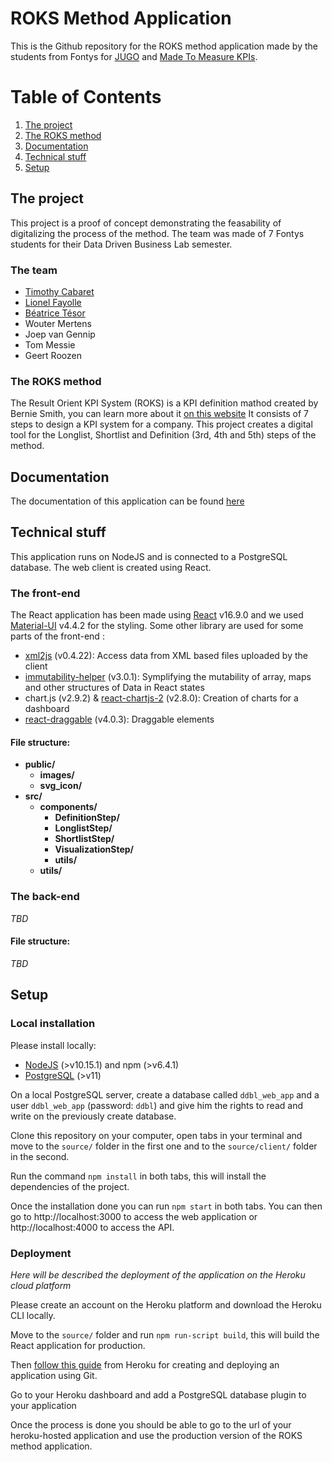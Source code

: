 # ROKS Method Application

This is the Github repository for the ROKS method application made by the students from Fontys for [JUGO](https://jugo.nl/en/) and [Made To Measure KPIs](https://madetomeasurekpis.com/).

# Table of Contents
1. [The project](#project)
2. [The ROKS method](#method)
3. [Documentation](#documentation)
4. [Technical stuff](#technical)
4. [Setup](#setup)

## The project <a name="project"></a>

This project is a proof of concept demonstrating the feasability of digitalizing the process of the method.
The team was made of 7 Fontys students for their Data Driven Business Lab semester.

### The team <a name="team"></a>

- [Timothy Cabaret](https://github.com/Haukain)
- [Lionel Fayolle](https://github.com/lionel438)
- [Béatrice Tésor](https://github.com/Beatrice1234)
- Wouter Mertens
- Joep van Gennip
- Tom Messie
- Geert Roozen

### The ROKS method <a name="method"></a>

The Result Orient KPI System (ROKS) is a KPI definition mathod created by Bernie Smith, you can learn more about it [on this website](https://madetomeasurekpis.com/roks-kpi-method-overview/)
It consists of 7 steps to design a KPI system for a company. This project creates a digital tool for the Longlist, Shortlist and Definition (3rd, 4th and 5th) steps of the method.

## Documentation <a name="documentation"></a>

The documentation of this application can be found [here](*TBD*)

## Technical stuff <a name="technical"></a>

This application runs on NodeJS and is connected to a PostgreSQL database.
The web client is created using React.

### The front-end 

The React application has been made using [React](https://reactjs.org/) v16.9.0 and we used [Material-UI](https://material-ui.com/) v4.4.2 for the styling.
Some other library are used for some parts of the front-end :
- [xml2js](https://www.npmjs.com/package/xml2js) (v0.4.22): Access data from XML based files uploaded by the client
- [immutability-helper](https://github.com/kolodny/immutability-helper) (v3.0.1): Symplifying the mutability of array, maps and other structures of Data in React states
- chart.js (v2.9.2) & [react-chartjs-2](https://www.npmjs.com/package/react-chartjs-2) (v2.8.0): Creation of charts for a dashboard
- [react-draggable](https://www.npmjs.com/package/react-draggable) (v4.0.3): Draggable elements

#### File structure:

- **public/**
    - **images/**
    - **svg_icon/**
- **src/**
    - **components/**
        - **DefinitionStep/**
        - **LonglistStep/**
        - **ShortlistStep/**
        - **VisualizationStep/**
        - **utils/**
    - **utils/**

### The back-end 

*TBD*

#### File structure:

*TBD*

## Setup <a name="setup"></a>

### Local installation

Please install locally:
- [NodeJS](https://nodejs.org/en/) (>v10.15.1) and npm (>v6.4.1)
- [PostgreSQL](https://www.postgresql.org/) (>v11)

On a local PostgreSQL server, create a database called `ddbl_web_app` and a user `ddbl_web_app` (password: `ddbl`) and give him the rights to read and write on the previously create database.

Clone this repository on your computer, open tabs in your terminal and move to the `source/` folder in the first one and to the `source/client/` folder in the second.

Run the command `npm install` in both tabs, this will install the dependencies of the project.

Once the installation done you can run `npm start` in both tabs. You can then go to http://localhost:3000 to access the web application or http://localhost:4000 to access the API.

### Deployment

*Here will be described the deployment of the application on the Heroku cloud platform*

Please create an account on the Heroku platform and download the Heroku CLI locally.

Move to the `source/` folder and run `npm run-script build`, this will build the React application for production.

Then [follow this guide](https://devcenter.heroku.com/articles/git) from Heroku for creating and deploying an application using Git.

Go to your Heroku dashboard and add a PostgreSQL database plugin to your application

Once the process is done you should be able to go to the url of your heroku-hosted application and use the production version of the ROKS method application.